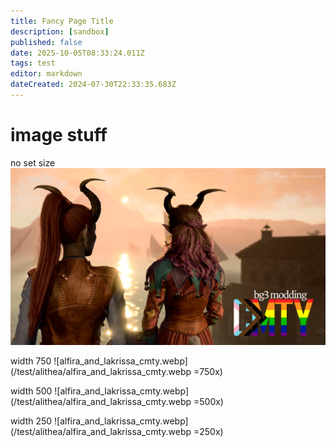 ```yaml
---
title: Fancy Page Title
description: [sandbox]
published: false
date: 2025-10-05T08:33:24.011Z
tags: test
editor: markdown
dateCreated: 2024-07-30T22:33:35.683Z
---
```


# image stuff

<!--# you can add notes that are only visible in edit mode like this-->

no set size
![alfira_and_lakrissa_cmty.webp](/test/alithea/alfira_and_lakrissa_cmty.webp)

width 750
![alfira_and_lakrissa_cmty.webp](/test/alithea/alfira_and_lakrissa_cmty.webp =750x)

width 500
![alfira_and_lakrissa_cmty.webp](/test/alithea/alfira_and_lakrissa_cmty.webp =500x)

width 250
![alfira_and_lakrissa_cmty.webp](/test/alithea/alfira_and_lakrissa_cmty.webp =250x)
